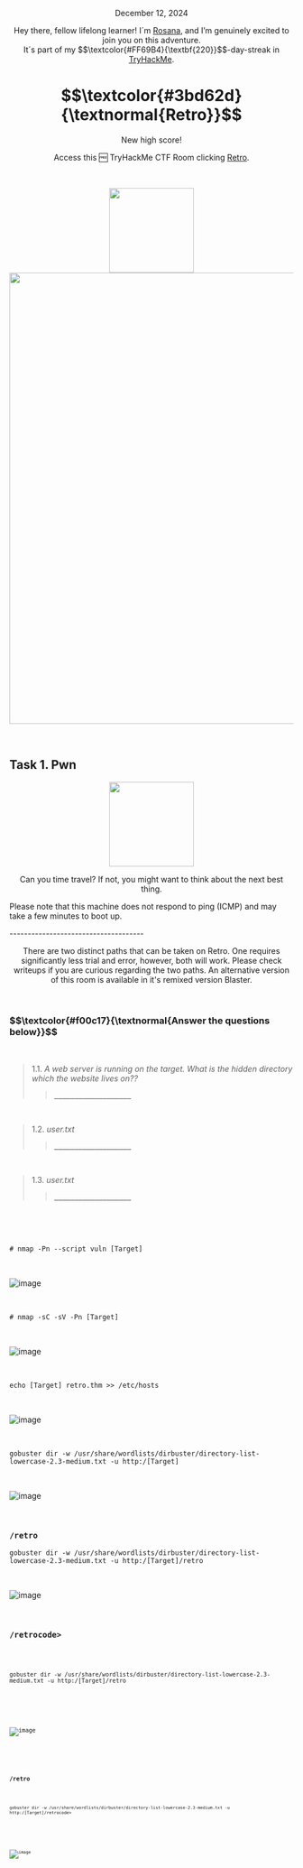 <p align="center">December 12, 2024</p>
<p align="center">Hey there, fellow lifelong learner! I´m <a href="https://www.linkedin.com/in/rosanafssantos/">Rosana</a>, and I’m genuinely excited to join you on this adventure.<br>
It´s part of my $$\textcolor{#FF69B4}{\textbf{220}}$$-day-streak in  <a href="https://tryhackme.com/">TryHackMe</a>.</p>

<h1 align="center">
  $$\textcolor{#3bd62d}{\textnormal{Retro}}$$

</h1>
<p align="center">New high score!</p>
<p align="center">Access this 🆓 TryHackMe CTF Room clicking <a href="https://tryhackme.com/r/room/overpass2hacked">Retro</a>.</p><br>
<p align="center">
  <img height="150px" hspace="20" src="https://github.com/user-attachments/assets/549ef432-b001-4fe3-8c8b-3d2e75c0349a">
  <img width="800px" src="https://github.com/user-attachments/assets/728dd9a8-0a75-4a1c-9ece-4a0073abfec6">
</p>

<br>

<h2>Task 1. Pwn</h2>

<p align="center">
  <img width="150px" src="https://github.com/user-attachments/assets/a89030d4-3184-425d-8ae9-bf2a78830054">
</p>

<p align="center">Can you time travel? If not, you might want to think about the next best thing.<br>

Please note that this machine does not respond to ping (ICMP) and may take a few minutes to boot up.<br>

-------------------------------------</p>

<p align="center"><em></em>There are two distinct paths that can be taken on Retro. One requires significantly less trial and error, however, both will work. Please check writeups if you are curious regarding the two paths. An alternative version of this room is available in it's remixed version Blaster.</em></p>


<br>

<h3 align="left"> $$\textcolor{#f00c17}{\textnormal{Answer the questions below}}$$ </h3>

<br>

> 1.1. <em>A web server is running on the target. What is the hidden directory which the website lives on??</em><br><a id='1.1'></a>
>> <code><strong>___________________</strong></code>

<br>

> 1.2. <em>user.txt</em><br><a id='1.2'></a>
>> <code><strong>___________________</strong></code>

<br>

> 1.3. <em>user.txt</em><br><a id='1.3'></a>
>> <code><strong>___________________</strong></code>

<br>

<br>

<br>

<pre><code># nmap -Pn --script vuln [Target]</code></pre>

<br>

![image](https://github.com/user-attachments/assets/b0bc69a8-860c-48ca-a6a1-a50ea17cc153)

<br>

<pre><code># nmap -sC -sV -Pn [Target]</code></pre>

<br>

![image](https://github.com/user-attachments/assets/3a80b505-b292-4726-a10f-bba6db3acd01)

<br>

<pre><code>echo [Target] retro.thm >> /etc/hosts</code></pre>


<br>

![image](https://github.com/user-attachments/assets/4bb82a14-47d0-4866-bf86-e99c0d0d9b4b)

<br>

<pre><code>gobuster dir -w /usr/share/wordlists/dirbuster/directory-list-lowercase-2.3-medium.txt -u http:/[Target]</code></pre>

<br>

![image](https://github.com/user-attachments/assets/7e514192-db3e-4ea7-aa80-4f0164fa5600)

<br>

<h3><code>/retro</code></h3>

<pre><code>gobuster dir -w /usr/share/wordlists/dirbuster/directory-list-lowercase-2.3-medium.txt -u http:/[Target]/retro</code></pre>

<br>

![image](https://github.com/user-attachments/assets/d6db8c7d-17b6-4fe2-a368-0c294753ee01)


<br>

<h3><code>/retro</wp-content</code>code></h3>


<pre><code>gobuster dir -w /usr/share/wordlists/dirbuster/directory-list-lowercase-2.3-medium.txt -u http:/[Target]/retro</wp-content</code></pre>

<br>

![image](https://github.com/user-attachments/assets/f9b327ac-b8d3-4548-87f7-47186c2d0297)

<br>

<h3><code>/retro</wp-includes</code></h3>

<pre><code>gobuster dir -w /usr/share/wordlists/dirbuster/directory-list-lowercase-2.3-medium.txt -u http:/[Target]/retro</wp-content</code>code></pre>

<br>

![image](https://github.com/user-attachments/assets/25d853dd-49f5-47ba-99f1-39df4ccb844e)



















